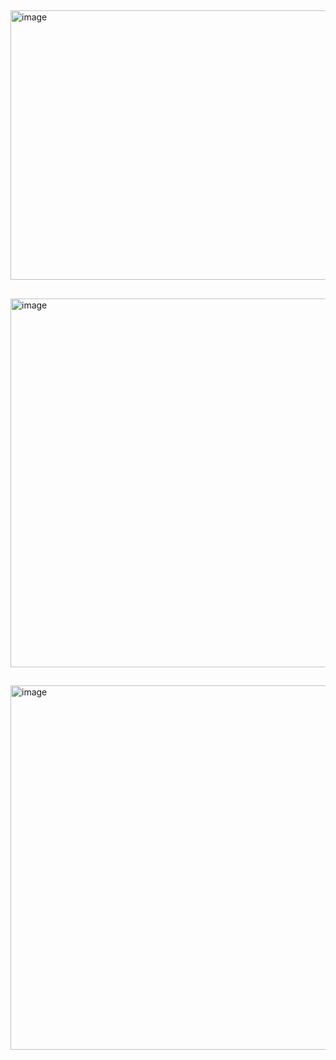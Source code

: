 ##
<img width="1183" height="431" alt="image" src="https://github.com/user-attachments/assets/a1d0bfbb-242a-496a-b0f1-27152cf390d9" />

##
<img width="1175" height="590" alt="image" src="https://github.com/user-attachments/assets/6f9a7cbb-5027-48cc-a53e-1b6d503026d5" />

##
<img width="1187" height="583" alt="image" src="https://github.com/user-attachments/assets/c70a8258-068f-49cb-94f9-f470e3db8793" />

##



